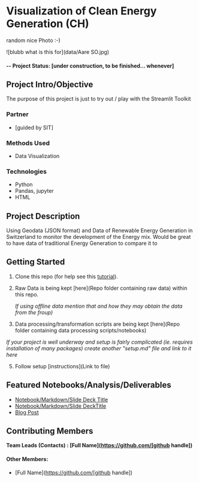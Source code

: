 # Visualization of Clean Energy Generation (CH) 

random nice Photo :-)

![blubb what is this for](data/Aare SO.jpg)

#### -- Project Status: [under construction, to be finished... whenever]

## Project Intro/Objective
The purpose of this project is just to try out / play with the Streamlit Toolkit

### Partner
* [guided by SIT]

### Methods Used
* Data Visualization

### Technologies
* Python
* Pandas, jupyter
* HTML

## Project Description
Using Geodata (JSON format) and Data of Renewable Energy Generation in Switzerland
to monitor the development of the Energy mix.
Would be great to have data of traditional Energy Generation to compare it to 

## Getting Started

1. Clone this repo (for help see this [tutorial](https://help.github.com/articles/cloning-a-repository/)).
2. Raw Data is being kept [here](Repo folder containing raw data) within this repo.

    *If using offline data mention that and how they may obtain the data from the froup)*

3. Data processing/transformation scripts are being kept [here](Repo folder containing data processing scripts/notebooks)


*If your project is well underway and setup is fairly complicated (ie. requires installation of many packages)
create another "setup.md" file and link to it here*

5. Follow setup [instructions](Link to file)

## Featured Notebooks/Analysis/Deliverables
* [Notebook/Markdown/Slide Deck Title](link)
* [Notebook/Markdown/Slide DeckTitle](link)
* [Blog Post](link)


## Contributing Members

**Team Leads (Contacts) : [Full Name](https://github.com/[github handle])**

#### Other Members:

 - [Full Name](https://github.com/[github handle])
 
